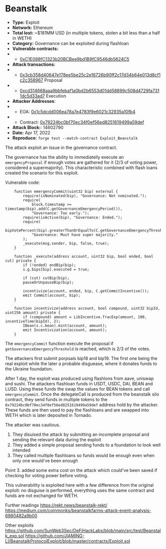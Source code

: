 # Beanstalk
- **Type:** Exploit
- **Network:** Ethereum 
- **Total lost:** ~$181MM USD (in multiple tokens, stolen a bit less than a half in WETH)
- **Category:** Governance can be exploited during flashloan
- **Vulnerable contracts:**
- - [0xC1E088fC1323b20BCBee9bd1B9fC9546db5624C5](https://etherscan.io/address/0xC1E088fC1323b20BCBee9bd1B9fC9546db5624C5)
- **Attack transactions:**
- - [0x3cb358d40647e178ee5be25c2e16726b90ff2c17d34b64e013d8cf1c2c358967](https://etherscan.io/tx/0x3cb358d40647e178ee5be25c2e16726b90ff2c17d34b64e013d8cf1c2c358967) Proposal
- - [0xcd314668aaa9bbfebaf1a0bd2b6553d01dd58899c508d4729fa7311dc5d33ad7](https://etherscan.io/tx/0xcd314668aaa9bbfebaf1a0bd2b6553d01dd58899c508d4729fa7311dc5d33ad7) Execution
- **Attacker Addresses**: 
- - EOA: [0x1c5dcdd006ea78a7e4783f9e6021c32935a10fb4](https://etherscan.io/address/0x1c5dcdd006ea78a7e4783f9e6021c32935a10fb4)
- - Contract: [0x79224bc0bf70ec34f0ef56ed8251619499a59def](https://etherscan.io/address/0x79224bc0bf70ec34f0ef56ed8251619499a59def)
- **Attack Block:**: 14602790
- **Date:** Apr 17, 2022
- **Reproduce:** `forge test --match-contract Exploit_Beanstalk`

The attack exploit an issue in the governance contract.

The governance has the ability to immediatelly execute an `emergencyProposal` if enough votes are gathered for it (2/3 of voting power, considered a supermajority). This characteristic combined with flash loans created the scenario for this exploit.

Vulnerable code:
```solidity
    function emergencyCommit(uint32 bip) external {
        require(isNominated(bip), "Governance: Not nominated.");
        require(
            block.timestamp >= timestamp(bip).add(C.getGovernanceEmergencyPeriod()),
            "Governance: Too early.");
        require(isActive(bip), "Governance: Ended.");
        require(
            bipVotePercent(bip).greaterThanOrEqualTo(C.getGovernanceEmergencyThreshold()),
            "Governance: Must have super majority."
        );
        _execute(msg.sender, bip, false, true); 
    }

    function _execute(address account, uint32 bip, bool ended, bool cut) private {
        if (!ended) endBip(bip);
        s.g.bips[bip].executed = true;

        if (cut) cutBip(bip);
        pauseOrUnpauseBip(bip);

        incentivize(account, ended, bip, C.getCommitIncentive());
        emit Commit(account, bip);
    }

    function incentivize(address account, bool compound, uint32 bipId, uint256 amount) private {
        if (compound) amount = LibIncentive.fracExp(amount, 100, incentiveTime(bipId), 2);
        IBean(s.c.bean).mint(account, amount);
        emit Incentivization(account, amount);
    }
```
The `emergencyCommit` function execute the proposal if `getGovernanceEmergencyThreshold` is reached, which is 2/3 of the votes.

The attackers first submit porpsals bip18 and bip19. The first one being the real exploit while the later a probable disguease, where it donates funds to the Ukraine foundation.

After 1 day, the exploit was produced using flashlons from aave, uniswap and sushi. The attackers flashloan funds in USDT, USDC, DAI, BEAN and LUSD. Using these funds the swap the values for BEAN tokens and call `emergencyCommit`. Once the delegateCall is produced from the beanstalk silo contract, they send funds in multiple tokens to the `0x79224bc0bf70ec34f0ef56ed8251619499a59def` address hold by the attacker. These funds are then used to pay the flashloans and are swapped into WETH which is later deposited in Tornado.

The attacker was cautious.
1. They disuised the attack by submitting an incomplete proposal and sending the relevant data during the exploit
2. They added a simple proposal sending funds to a foundation to look well intended
3. They called multiple flashloans so funds would be enough even when only one would've been enough

Point 3. added some extra cost on the attack which could've been saved if checking for voting power before voting.

This vulnerability is exploited here with a few difference from the original exploit: no disguise is performed, everything uses the same contract and funds are not exchanged for WETH.

Further readings
https://rekt.news/beanstalk-rekt/
https://medium.com/coinmonks/beanstalkfarms-attack-event-analysis-6980482a9b00

Other exploits
https://github.com/SunWeb3Sec/DeFiHackLabs/blob/main/src/test/Beanstalk_exp.sol
https://github.com/JIAMING-LI/BeanstalkProtocolExploit/blob/master/contracts/Exploit.sol
